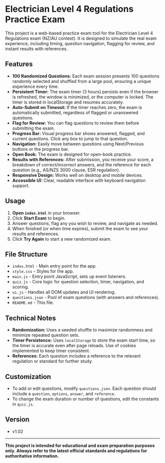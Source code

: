 # Electrician Level 4 Regulations Practice Exam

This project is a web-based practice exam tool for the Electrician Level 4 Regulations exam (NZ/AU context). It is designed to simulate the real exam experience, including timing, question navigation, flagging for review, and instant results with references.

## Features

- **100 Randomized Questions:** Each exam session presents 100 questions randomly selected and shuffled from a large pool, ensuring a unique experience every time.
- **Persistent Timer:** The exam timer (3 hours) persists even if the browser is refreshed, the window is minimized, or the computer is locked. The timer is stored in localStorage and resumes accurately.
- **Auto-Submit on Timeout:** If the timer reaches zero, the exam is automatically submitted, regardless of flagged or unanswered questions.
- **Flag for Review:** You can flag questions to review them before submitting the exam.
- **Progress Bar:** Visual progress bar shows answered, flagged, and current questions. Click any box to jump to that question.
- **Navigation:** Easily move between questions using Next/Previous buttons or the progress bar.
- **Open Book:** The exam is designed for open-book practice.
- **Results with References:** After submission, you receive your score, a breakdown of correct/incorrect answers, and the reference for each question (e.g., AS/NZS 3000 clause, ESR regulation).
- **Responsive Design:** Works well on desktop and mobile devices.
- **Accessible UI:** Clear, readable interface with keyboard navigation support.

## Usage

1. **Open `index.html`** in your browser.
2. Click **Start Exam** to begin.
3. Answer questions, flag any you wish to review, and navigate as needed.
4. When finished (or when time expires), submit the exam to see your results and references.
5. Click **Try Again** to start a new randomized exam.

## File Structure

- `index.html` - Main entry point for the app.
- `style.css` - Styles for the app.
- `main.js` - Entry point JavaScript, sets up event listeners.
- `quiz.js` - Core logic for question selection, timer, navigation, and scoring.
- `ui.js` - Handles all DOM updates and UI rendering.
- `questions.json` - Pool of exam questions (with answers and references).
- `README.md` - This file.

## Technical Notes

- **Randomization:** Uses a seeded shuffle to maximize randomness and minimize repeated question sets.
- **Timer Persistence:** Uses `localStorage` to store the exam start time, so the timer is accurate even after page reloads. Use of cookies implemented to keep timer consistent.
- **References:** Each question includes a reference to the relevant regulation or standard for further study.

## Customization

- To add or edit questions, modify `questions.json`. Each question should include a `question`, `options`, `answer`, and `reference`.
- To change the exam duration or number of questions, edit the constants in `quiz.js`.

## Version

- v1.02

---

**This project is intended for educational and exam preparation purposes only. Always refer to the latest official standards and regulations for authoritative information.**
